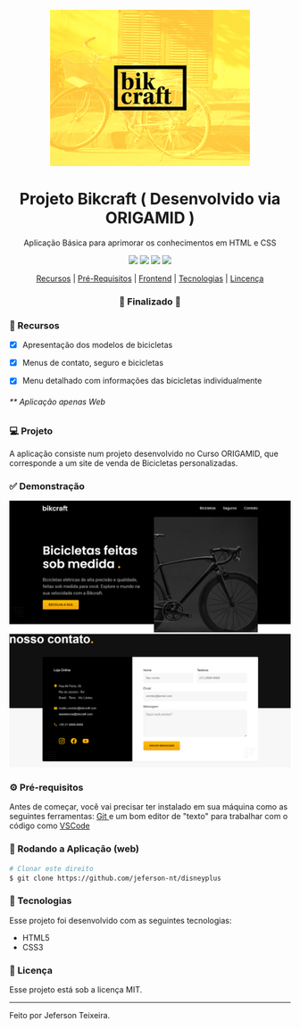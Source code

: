 <p align="center">
  <img src="https://github.com/jeferson-nt/bikcraft/blob/master/img/logotela1.png" alt="logo" height="280"/>
</p>

<h1 align="center">
   Projeto Bikcraft ( Desenvolvido via ORIGAMID )
</h1>

<p align="center">Aplicação Básica para aprimorar os conhecimentos em HTML e CSS </p>

<p align="center">
  <img src="https://img.shields.io/static/v1?label=html&message=5.0&color=61DAFB&logo=html" />
  <img src="https://img.shields.io/static/v1?label=css&message=3.0&color=0088CC&logo=css" />
  <img src="https://img.shields.io/badge/last%21commit-march-important" />
  <img src="https://img.shields.io/badge/license-MIT-success"/>
</p>

<p align="center">
  <a href="#-recursos">Recursos</a>     |    
  <a href="#-pré-requisitos">Pré-Requisitos</a>     |    
  <a href="#-rodando-a-aplicação-web">Frontend</a>     |    
  <a href="#-tecnologias">Tecnologias</a>     |    
  <a href="#-licença">Lincença</a>
</p>

<h3 align="center">
🚧 Finalizado 🚧
</h3>

###  📎 Recursos

- [x] Apresentação dos modelos de bicicletas
- [x] Menus de contato, seguro e bicicletas
- [x] Menu detalhado com informações das bicicletas individualmente


<h6>** Aplicação apenas Web</h6>

###  💻 Projeto

A aplicação consiste num projeto desenvolvido no Curso ORIGAMID, que corresponde a um site de venda de Bicicletas personalizadas.

###  ✅ Demonstração 
<img src="https://github.com/jeferson-nt/bikcraft/blob/master/img/tela1.png"/>
<img src="https://github.com/jeferson-nt/bikcraft/blob/master/img/tela3.png"/> 

###  ⚙ Pré-requisitos

Antes de começar, você vai precisar ter instalado em sua máquina como as seguintes ferramentas:
[ Git ](https://git-scm.com) e um bom editor de "texto" para trabalhar com o código como [ VSCode ](https://code.visualstudio.com/)

###  📗 Rodando a Aplicação (web)

```bash
# Clonar este direito
$ git clone https://github.com/jeferson-nt/disneyplus
```

###  🚀 Tecnologias

Esse projeto foi desenvolvido com as seguintes tecnologias:

- HTML5
- CSS3


###  📝 Licença

Esse projeto está sob a licença MIT.

<hr/>

Feito por Jeferson Teixeira.
